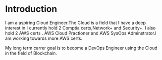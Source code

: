 # Introduction 

I am a aspiring Cloud Engineer.The Cloud is a field that I have a deep interest in.I currently hold 2 Comptia certs,Network+ and Security+.
I also hold 2 AWS certs . AWS Cloud Practioner and AWS SysOps Adminstrator.I am working towards more AWS certs.

My long term carrer goal is to become a DevOps Engineer using the Cloud in the field of Blockchain.
